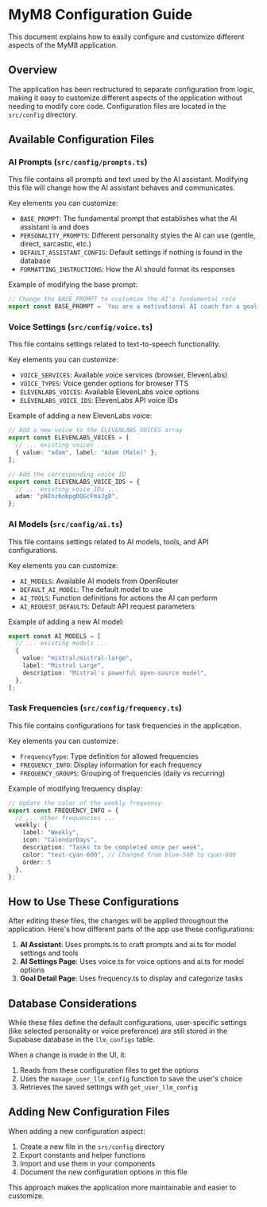 # MyM8 Configuration Guide

This document explains how to easily configure and customize different aspects of the MyM8 application.

## Overview

The application has been restructured to separate configuration from logic, making it easy to customize different aspects of the application without needing to modify core code. Configuration files are located in the `src/config` directory.

## Available Configuration Files

### AI Prompts (`src/config/prompts.ts`)

This file contains all prompts and text used by the AI assistant. Modifying this file will change how the AI assistant behaves and communicates.

Key elements you can customize:
- `BASE_PROMPT`: The fundamental prompt that establishes what the AI assistant is and does
- `PERSONALITY_PROMPTS`: Different personality styles the AI can use (gentle, direct, sarcastic, etc.)
- `DEFAULT_ASSISTANT_CONFIG`: Default settings if nothing is found in the database
- `FORMATTING_INSTRUCTIONS`: How the AI should format its responses

Example of modifying the base prompt:
```typescript
// Change the BASE_PROMPT to customize the AI's fundamental role
export const BASE_PROMPT = `You are a motivational AI coach for a goal-tracking application. Your name is {assistant_name}. Your mission is to push users to achieve their goals, celebrate wins, and help them overcome obstacles.`;
```

### Voice Settings (`src/config/voice.ts`)

This file contains settings related to text-to-speech functionality.

Key elements you can customize:
- `VOICE_SERVICES`: Available voice services (browser, ElevenLabs)
- `VOICE_TYPES`: Voice gender options for browser TTS
- `ELEVENLABS_VOICES`: Available ElevenLabs voice options
- `ELEVENLABS_VOICE_IDS`: ElevenLabs API voice IDs

Example of adding a new ElevenLabs voice:
```typescript
// Add a new voice to the ELEVENLABS_VOICES array
export const ELEVENLABS_VOICES = [
  // ... existing voices ...
  { value: "adam", label: "Adam (Male)" },
];

// Add the corresponding voice ID
export const ELEVENLABS_VOICE_IDS = {
  // ... existing voice IDs ...
  adam: "pNInz6obpgDQGcFmaJgB",
};
```

### AI Models (`src/config/ai.ts`)

This file contains settings related to AI models, tools, and API configurations.

Key elements you can customize:
- `AI_MODELS`: Available AI models from OpenRouter
- `DEFAULT_AI_MODEL`: The default model to use
- `AI_TOOLS`: Function definitions for actions the AI can perform
- `AI_REQUEST_DEFAULTS`: Default API request parameters

Example of adding a new AI model:
```typescript
export const AI_MODELS = [
  // ... existing models ...
  {
    value: "mistral/mistral-large",
    label: "Mistral Large",
    description: "Mistral's powerful open-source model",
  },
];
```

### Task Frequencies (`src/config/frequency.ts`)

This file contains configurations for task frequencies in the application.

Key elements you can customize:
- `FrequencyType`: Type definition for allowed frequencies
- `FREQUENCY_INFO`: Display information for each frequency
- `FREQUENCY_GROUPS`: Grouping of frequencies (daily vs recurring)

Example of modifying frequency display:
```typescript
// Update the color of the weekly frequency
export const FREQUENCY_INFO = {
  // ... other frequencies ...
  weekly: {
    label: "Weekly",
    icon: "CalendarDays",
    description: "Tasks to be completed once per week",
    color: "text-cyan-600", // Changed from blue-500 to cyan-600
    order: 5
  },
};
```

## How to Use These Configurations

After editing these files, the changes will be applied throughout the application. Here's how different parts of the app use these configurations:

1. **AI Assistant**: Uses prompts.ts to craft prompts and ai.ts for model settings and tools
2. **AI Settings Page**: Uses voice.ts for voice options and ai.ts for model options
3. **Goal Detail Page**: Uses frequency.ts to display and categorize tasks

## Database Considerations

While these files define the default configurations, user-specific settings (like selected personality or voice preference) are still stored in the Supabase database in the `llm_configs` table.

When a change is made in the UI, it:
1. Reads from these configuration files to get the options
2. Uses the `manage_user_llm_config` function to save the user's choice
3. Retrieves the saved settings with `get_user_llm_config`

## Adding New Configuration Files

When adding a new configuration aspect:

1. Create a new file in the `src/config` directory
2. Export constants and helper functions
3. Import and use them in your components
4. Document the new configuration options in this file

This approach makes the application more maintainable and easier to customize. 